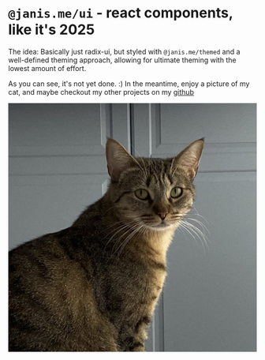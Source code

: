 # `@janis.me/ui` - react components, like it's 2025

The idea:
Basically just radix-ui, but styled with `@janis.me/themed` and a well-defined theming approach, allowing for ultimate theming with the lowest amount of effort.

As you can see, it's not yet done. :) In the meantime, enjoy a picture of my cat, and maybe checkout my other projects on my [github](https://github.com/janis-me)

![my cat](./pina.jpg 'My cat')
